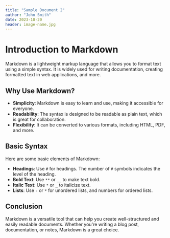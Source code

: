 ```yaml
---
title: "Sample Document 2"
author: "John Smith"
date: 2023-10-20
header: image-name.jpg
---
```


# Introduction to Markdown

Markdown is a lightweight markup language that allows you to format text using a simple syntax. It is widely used for writing documentation, creating formatted text in web applications, and more.

## Why Use Markdown?

- **Simplicity**: Markdown is easy to learn and use, making it accessible for everyone.
- **Readability**: The syntax is designed to be readable as plain text, which is great for collaboration.
- **Flexibility**: It can be converted to various formats, including HTML, PDF, and more.

## Basic Syntax

Here are some basic elements of Markdown:

- **Headings**: Use `#` for headings. The number of `#` symbols indicates the level of the heading.
- **Bold Text**: Use `**` or `__` to make text bold.
- **Italic Text**: Use `*` or `_` to italicize text.
- **Lists**: Use `-` or `*` for unordered lists, and numbers for ordered lists.

## Conclusion

Markdown is a versatile tool that can help you create well-structured and easily readable documents. Whether you're writing a blog post, documentation, or notes, Markdown is a great choice.